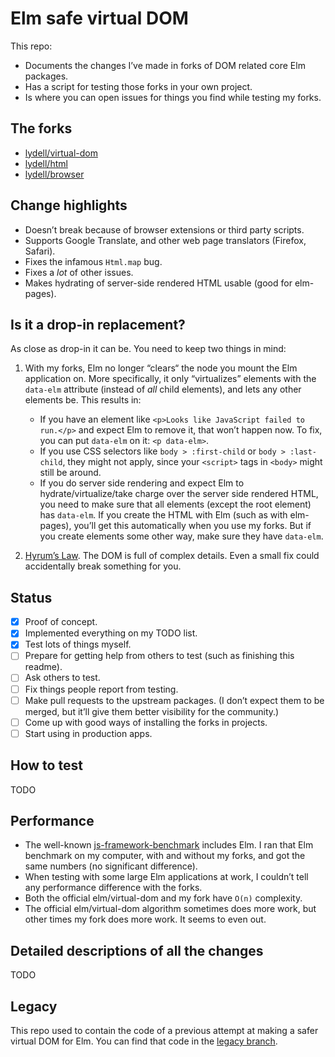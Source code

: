 # Elm safe virtual DOM

This repo:

- Documents the changes I’ve made in forks of DOM related core Elm packages.
- Has a script for testing those forks in your own project.
- Is where you can open issues for things you find while testing my forks.

## The forks

- [lydell/virtual-dom](https://github.com/lydell/virtual-dom)
- [lydell/html](https://github.com/lydell/html)
- [lydell/browser](https://github.com/lydell/browser)

## Change highlights

- Doesn’t break because of browser extensions or third party scripts.
- Supports Google Translate, and other web page translators (Firefox, Safari).
- Fixes the infamous `Html.map` bug.
- Fixes a _lot_ of other issues.
- Makes hydrating of server-side rendered HTML usable (good for elm-pages).

## Is it a drop-in replacement?

As close as drop-in it can be. You need to keep two things in mind:

1. With my forks, Elm no longer “clears“ the node you mount the Elm application on. More specifically, it only “virtualizes” elements with the `data-elm` attribute (instead of _all_ child elements), and lets any other elements be. This results in:

   - If you have an element like `<p>Looks like JavaScript failed to run.</p>` and expect Elm to remove it, that won’t happen now. To fix, you can put `data-elm` on it: `<p data-elm>`.
   - If you use CSS selectors like `body > :first-child` or `body > :last-child`, they might not apply, since your `<script>` tags in `<body>` might still be around.
   - If you do server side rendering and expect Elm to hydrate/virtualize/take charge over the server side rendered HTML, you need to make sure that all elements (except the root element) has `data-elm`. If you create the HTML with Elm (such as with elm-pages), you’ll get this automatically when you use my forks. But if you create elements some other way, make sure they have `data-elm`.

2. [Hyrum’s Law](https://www.hyrumslaw.com/). The DOM is full of complex details. Even a small fix could accidentally break something for you.

## Status

- [x] Proof of concept.
- [x] Implemented everything on my TODO list.
- [x] Test lots of things myself.
- [ ] Prepare for getting help from others to test (such as finishing this readme).
- [ ] Ask others to test.
- [ ] Fix things people report from testing.
- [ ] Make pull requests to the upstream packages. (I don’t expect them to be merged, but it’ll give them better visibility for the community.)
- [ ] Come up with good ways of installing the forks in projects.
- [ ] Start using in production apps.

## How to test

TODO

## Performance

- The well-known [js-framework-benchmark](https://github.com/krausest/js-framework-benchmark) includes Elm. I ran that Elm benchmark on my computer, with and without my forks, and got the same numbers (no significant difference).
- When testing with some large Elm applications at work, I couldn’t tell any performance difference with the forks.
- Both the official elm/virtual-dom and my fork have `O(n)` complexity.
- The official elm/virtual-dom algorithm sometimes does more work, but other times my fork does more work. It seems to even out.

## Detailed descriptions of all the changes

TODO

## Legacy

This repo used to contain the code of a previous attempt at making a safer virtual DOM for Elm. You can find that code in the [legacy branch](https://github.com/lydell/elm-safe-virtual-dom/tree/legacy).
